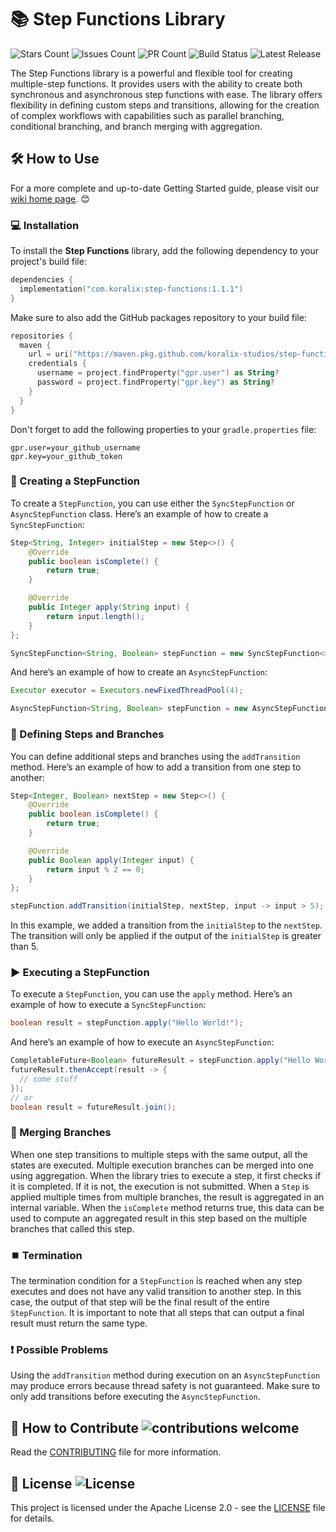 # 📚 Step Functions Library
![Stars Count](https://img.shields.io/github/stars/koralix-studios/step-functions)
![Issues Count](https://img.shields.io/github/issues/koralix-studios/step-functions)
![PR Count](https://img.shields.io/github/issues-pr/koralix-studios/step-functions)
![Build Status](https://img.shields.io/github/actions/workflow/status/koralix-studios/step-functions/build.yml)
![Latest Release](https://img.shields.io/github/v/release/koralix-studios/step-functions)

The Step Functions library is a powerful and flexible tool for creating multiple-step functions.
It provides users with the ability to create both synchronous and asynchronous step functions with ease.
The library offers flexibility in defining custom steps and transitions, allowing for the creation of complex workflows with capabilities such as parallel branching, conditional branching, and branch merging with aggregation.

## 🛠️ How to Use
For a more complete and up-to-date Getting Started guide, please visit our [wiki home page](https://github.com/koralix-studios/step-functions/wiki). 😊

### 💻 Installation
To install the **Step Functions** library, add the following dependency to your project's build file:

```kotlin
dependencies {
  implementation("com.koralix:step-functions:1.1.1")
}
```
Make sure to also add the GitHub packages repository to your build file:
```kotlin
repositories {
  maven {
    url = uri("https://maven.pkg.github.com/koralix-studios/step-functions")
    credentials {
      username = project.findProperty("gpr.user") as String?
      password = project.findProperty("gpr.key") as String?
    }
  }
}
```
Don't forget to add the following properties to your `gradle.properties` file:
```properties
gpr.user=your_github_username
gpr.key=your_github_token
```

### 📝 Creating a StepFunction
To create a `StepFunction`, you can use either the `SyncStepFunction` or `AsyncStepFunction` class.
Here’s an example of how to create a `SyncStepFunction`:

```java
Step<String, Integer> initialStep = new Step<>() {
    @Override
    public boolean isComplete() {
        return true;
    }

    @Override
    public Integer apply(String input) {
        return input.length();
    }
};

SyncStepFunction<String, Boolean> stepFunction = new SyncStepFunction<>(initialStep);
```
And here’s an example of how to create an `AsyncStepFunction`:
```java
Executor executor = Executors.newFixedThreadPool(4);

AsyncStepFunction<String, Boolean> stepFunction = new AsyncStepFunction<>(initialStep, executor);
```

### 🌳 Defining Steps and Branches
You can define additional steps and branches using the `addTransition` method.
Here’s an example of how to add a transition from one step to another:

```java
Step<Integer, Boolean> nextStep = new Step<>() {
    @Override
    public boolean isComplete() {
        return true;
    }

    @Override
    public Boolean apply(Integer input) {
        return input % 2 == 0;
    }
};

stepFunction.addTransition(initialStep, nextStep, input -> input > 5);
```
In this example, we added a transition from the `initialStep` to the `nextStep`.
The transition will only be applied if the output of the `initialStep` is greater than 5.

### ▶️ Executing a StepFunction
To execute a `StepFunction`, you can use the `apply` method.
Here’s an example of how to execute a `SyncStepFunction`:

```java
boolean result = stepFunction.apply("Hello World!");
```
And here’s an example of how to execute an `AsyncStepFunction`:
```java
CompletableFuture<Boolean> futureResult = stepFunction.apply("Hello World!");
futureResult.thenAccept(result -> {
  // some stuff
});
// or
boolean result = futureResult.join();
```

### 🔀 Merging Branches
When one step transitions to multiple steps with the same output, all the states are executed.
Multiple execution branches can be merged into one using aggregation.
When the library tries to execute a step, it first checks if it is completed. If it is not, the execution is not submitted.
When a `Step` is applied multiple times from multiple branches, the result is aggregated in an internal variable.
When the `isComplete` method returns true, this data can be used to compute an aggregated result in this step based on the multiple branches that called this step.

### ⏹️ Termination
The termination condition for a `StepFunction` is reached when any step executes and does not have any valid transition to another step.
In this case, the output of that step will be the final result of the entire `StepFunction`.
It is important to note that all steps that can output a final result must return the same type.

### ❗ Possible Problems
Using the `addTransition` method during execution on an `AsyncStepFunction` may produce errors because thread safety is not guaranteed.
Make sure to only add transitions before executing the `AsyncStepFunction`.

## 👥 How to Contribute ![contributions welcome](https://img.shields.io/badge/contributions-welcome-brightgreen.svg?style=flat)
Read the [CONTRIBUTING](.github/CONTRIBUTING.md) file for more information.

## 📜 License ![License](https://img.shields.io/github/license/koralix-studios/step-functions)
This project is licensed under the Apache License 2.0 - see the [LICENSE](LICENSE) file for details.